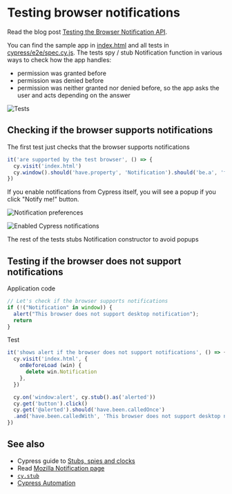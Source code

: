 # Testing browser notifications

Read the blog post [Testing the Browser Notification API](https://www.cypress.io/blog/2020/01/24/testing-the-browser-notification-api/).

You can find the sample app in [index.html](index.html) and all tests in [cypress/e2e/spec.cy.js](cypress/e2e/spec.cy.js). The tests spy / stub Notification function in various ways to check how the app handles:
- permission was granted before
- permission was denied before
- permission was neither granted nor denied before, so the app asks the user and acts depending on the answer

![Tests](images/tests.png)

## Checking if the browser supports notifications

The first test just checks that the browser supports notifications

```js
it('are supported by the test browser', () => {
  cy.visit('index.html')
  cy.window().should('have.property', 'Notification').should('be.a', 'function')
})
```

If you enable notifications from Cypress itself, you will see a popup if you click "Notify me!" button.

![Notification preferences](images/enable-cypress-notifications.png)

![Enabled Cypress notifications](images/enabled.png)

The rest of the tests stubs Notification constructor to avoid popups

## Testing if the browser does not support notifications

Application code
```js
// Let's check if the browser supports notifications
if (!("Notification" in window)) {
  alert("This browser does not support desktop notification");
  return
}
```

Test
```js
it('shows alert if the browser does not support notifications', () => {
  cy.visit('index.html', {
    onBeforeLoad (win) {
      delete win.Notification
    },
  })

  cy.on('window:alert', cy.stub().as('alerted'))
  cy.get('button').click()
  cy.get('@alerted').should('have.been.calledOnce')
  .and('have.been.calledWith', 'This browser does not support desktop notification')
})
```

## See also

- Cypress guide to [Stubs, spies and clocks](https://on.cypress.io/stubs-spies-and-clocks)
- Read [Mozilla Notification page](https://developer.mozilla.org/en-US/docs/Web/API/Notification)
- [`cy.stub`](https://on.cypress.io/stub)
- [Cypress Automation](https://glebbahmutov.com/blog/cypress-automation/)
